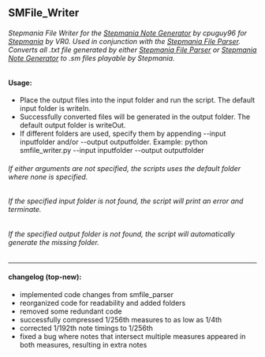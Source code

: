 ## SMFile_Writer
###### Stepmania File Writer for the [Stepmania Note Generator](https://github.com/cpuguy96/stepmania-note-generator) by cpuguy96 for [Stepmania](https://github.com/stepmania/stepmania/wiki/sm) by VR0. Used in conjunction with the [Stepmania File Parser](https://github.com/jhaco/SMFile_Parser). Converts all .txt file generated by either [Stepmania File Parser](https://github.com/jhaco/SMFile_Parser) or [Stepmania Note Generator](https://github.com/cpuguy96/stepmania-note-generator) to .sm files playable by Stepmania.

#### Usage:

- Place the output files into the input folder and run the script. The default input folder is writeIn.
- Successfully converted files will be generated in the output folder. The default output folder is writeOut.
- If different folders are used, specify them by appending --input inputfolder and/or --output outputfolder.
        Example: python smfile_writer.py --input inputfolder --output outputfolder

###### If either arguments are not specified, the scripts uses the default folder where none is specified.
###### If the specified input folder is not found, the script will print an error and terminate.
###### If the specified output folder is not found, the script will automatically generate the missing folder.

---

#### changelog (top-new):
- implemented code changes from smfile_parser
- reorganized code for readability and added folders
- removed some redundant code
- successfully compressed 1/256th measures to as low as 1/4th
- corrected 1/192th note timings to 1/256th
- fixed a bug where notes that intersect multiple measures appeared in both measures, resulting in extra notes
